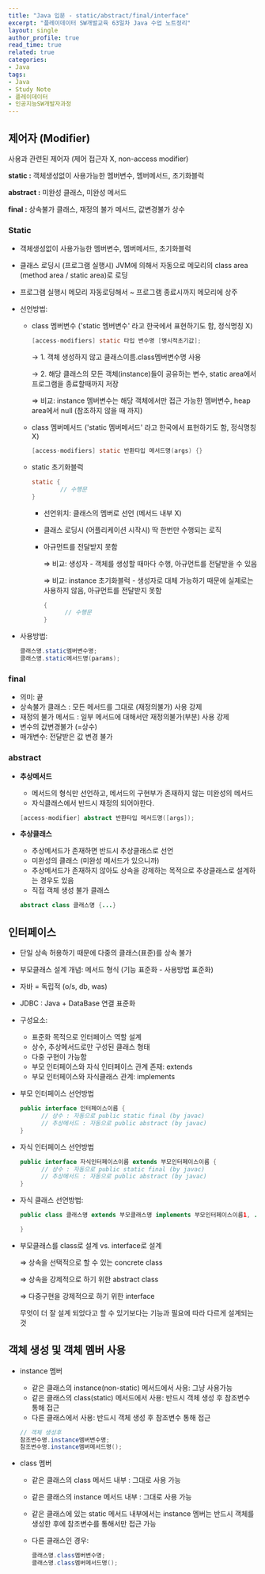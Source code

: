 ```yaml
---
title: "Java 입문 - static/abstract/final/interface"
excerpt: "플레이데이터 SW개발교육 63일차 Java 수업 노트정리"
layout: single
author_profile: true
read_time: true
related: true
categories:
- Java
tags:
- Java
- Study Note
- 플레이데이터
- 인공지능SW개발자과정
---
```




## 제어자 (Modifier)

사용과 관련된 제어자 (제어 접근자 X, non-access modifier)

**static :** 객체생성없이 사용가능한 멤버변수, 멤버메서드, 초기화블럭

**abstract :** 미완성 클래스, 미완성 메서드

**final :** 상속불가 클래스, 재정의 불가 메서드, 값변경불가 상수

### Static

- 객체생성없이 사용가능한 멤버변수, 멤버메서드, 초기화블럭

- 클래스 로딩시 (프로그램 실행시) JVM에 의해서 자동으로 메모리의 class area (method area / static area)로 로딩

- 프로그램 실행시 메모리 자동로딩해서 ~ 프로그램 종료시까지 메모리에 상주

- 선언방법:

  - class 멤버변수 ('static 멤버변수' 라고 한국에서 표현하기도 함, 정식명칭 X)

    ```java
    [access-modifiers] static 타입 변수명 [명시적초기값];
    ```

    → 1. 객체 생성하지 않고 클래스이름.class멤버변수명 사용

    → 2. 해당 클래스의 모든 객체(instance)들이 공유하는 변수, static area에서 프로그램을 종료할때까지 저장

    ⇒ 비교: instance 멤버변수는 해당 객체에서만 접근 가능한 멤버변수, heap area에서 null (참조하지 않을 때 까지)

  - class 멤버메서드 ('static 멤버메서드' 라고 한국에서 표현하기도 함, 정식명칭 X)

    ```java
    [access-modifiers] static 반환타입 메서드명(args) {}
    ```

  - static 초기화블럭

    ```java
    static {
    		// 수행문
    }
    ```

    - 선언위치: 클래스의 멤버로 선언 (메서드 내부 X)

    - 클래스 로딩시 (어플리케이션 시작시) 딱 한번만 수행되는 로직

    - 아규먼트를 전달받지 못함

      ⇒ 비교: 생성자 - 객체를 생성할 때마다 수행, 아규먼트를 전달받을 수 있음

      ⇒ 비교: instance 초기화블럭 - 생성자로 대체 가능하기 때문에 실제로는 사용하지 않음, 아규먼트를 전달받지 못함

      ```java
      {
      		// 수행문
      }
      ```

- 사용방법:

  ```java
  클래스명.static멤버변수명;
  클래스명.static메서드명(params);
  ```

### final

- 의미: 끝
- 상속불가 클래스 : 모든 메서드를 그대로 (재정의불가) 사용 강제
- 재정의 불가 메서드 : 일부 메서드에 대해서만 재정의불가(부분) 사용 강제
- 변수의 값변경불가 (=상수)
- 매개변수: 전달받은 값 변경 불가

### abstract

- **추상메서드**

  - 메서드의 형식만 선언하고, 메서드의 구현부가 존재하지 않는 미완성의 메서드
  - 자식클래스에서 반드시 재정의 되어야한다.

  ```java
  [access-modifier] abstract 반환타입 메서드명([args]);
  ```

- **추상클래스**

  - 추상메서드가 존재하면 반드시 추상클래스로 선언
  - 미완성의 클래스 (미완성 메서드가 있으니까)
  - 추상메서드가 존재하지 않아도 상속을 강제하는 목적으로 추상클래스로 설계하는 경우도 있음
  - 직접 객체 생성 불가 클래스

  ```java
  abstract class 클래스명 {...}
  ```

## 인터페이스

- 단일 상속 허용하기 때문에 다중의 클래스(표준)를 상속 불가

- 부모클래스 설계 개념: 메서드 형식 (기능 표준화 - 사용방법 표준화)

- 자바 = 독립적 (o/s, db, was)

- JDBC : Java + DataBase 연결 표준화

- 구성요소:

  - 표준화 목적으로 인터페이스 역할 설계
  - 상수, 추상메서드로만 구성된 클래스 형태
  - 다중 구현이 가능함
  - 부모 인터페이스와 자식 인터페이스 관계 존재: extends
  - 부모 인터페이스와 자식클래스 관계: implements

- 부모 인터페이스 선언방법

  ```java
  public interface 인터페이스이름 {
  		// 상수 : 자동으로 public static final (by javac)
  		// 추상메서드 : 자동으로 public abstract (by javac)
  }
  ```

- 자식 인터페이스 선언방법

  ```java
  public interface 자식인터페이스이름 extends 부모인터페이스이름 {
  		// 상수 : 자동으로 public static final (by javac)
  		// 추상메서드 : 자동으로 public abstract (by javac)
  }
  ```

- 자식 클래스 선언방법:

  ```java
  public class 클래스명 extends 부모클래스명 implements 부모인터페이스이름1, ..., 부모인터페이스이름N {
  
  }
  ```

- 부모클래스를 class로 설계 vs. interface로 설계

  ⇒ 상속을 선택적으로 할 수 있는 concrete class

  ⇒ 상속을 강제적으로 하기 위한 abstract class

  ⇒ 다중구현을 강제적으로 하기 위한 interface

  무엇이 더 잘 설계 되었다고 할 수 있기보다는 기능과 필요에 따라 다르게 설계되는 것

## 객체 생성 및 객체 멤버 사용

- instance 멤버

  - 같은 클래스의 instance(non-static) 메서드에서 사용: 그냥 사용가능
  - 같은 클래스의 class(static) 메서드에서 사용: 반드시 객체 생성 후 참조변수 통해 접근
  - 다른 클래스에서 사용: 반드시 객체 생성 후 참조변수 통해 접근

  ```java
  // 객체 생성후 
  참조변수명.instance멤버변수명;
  참조변수명.instance멤버메서드명();
  ```

- class 멤버

  - 같은 클래스의 class 메서드 내부 : 그대로 사용 가능

  - 같은 클래스의 instance 메서드 내부 : 그대로 사용 가능

  - 같은 클래스에 있는 static 메서드 내부에서는 instance 멤버는 반드시 객체를 생성한 후에 참조변수를 통해서만 접근 가능

  - 다른 클래스인 경우:

    ```java
    클래스명.class멤버변수명;
    클래스명.class멤버메서드명();
    ```
